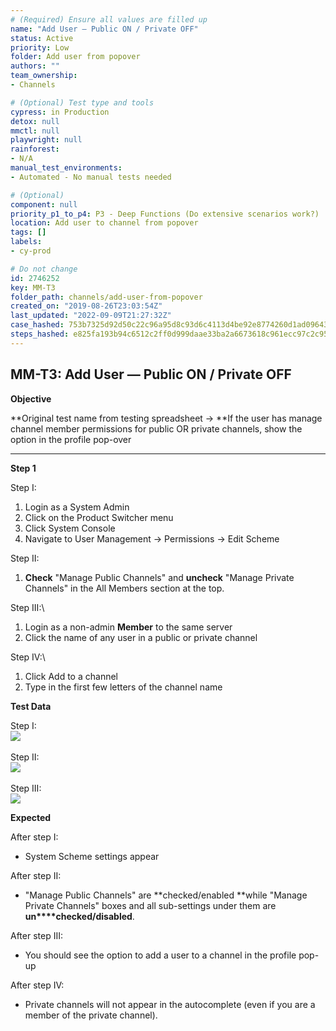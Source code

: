 ```yaml
---
# (Required) Ensure all values are filled up
name: "Add User — Public ON / Private OFF"
status: Active
priority: Low
folder: Add user from popover
authors: ""
team_ownership: 
- Channels

# (Optional) Test type and tools
cypress: in Production
detox: null
mmctl: null
playwright: null
rainforest: 
- N/A
manual_test_environments: 
- Automated - No manual tests needed

# (Optional)
component: null
priority_p1_to_p4: P3 - Deep Functions (Do extensive scenarios work?)
location: Add user to channel from popover
tags: []
labels: 
- cy-prod

# Do not change
id: 2746252
key: MM-T3
folder_path: channels/add-user-from-popover
created_on: "2019-08-26T23:03:54Z"
last_updated: "2022-09-09T21:27:32Z"
case_hashed: 753b7325d92d50c22c96a95d8c93d6c4113d4be92e8774260d1ad096430840c3cbd996e7668311861dc9b8caf628bef1
steps_hashed: e825fa193b94c6512c2ff0d999daae33ba2a6673618c961ecc97c2c95bcb17f234731ea12603765c2730fc6a744b984f
---
```


## MM-T3: Add User — Public ON / Private OFF

**Objective**

\*\*Original test name from testing spreadsheet → \*\*If the user has manage channel member permissions for public OR private channels, show the option in the profile pop-over

---

**Step 1**

Step I:

1. Login as a System Admin
2. Click on the Product Switcher menu
3. Click System Console
4. Navigate to User Management → Permissions → Edit Scheme

Step II:

1. **Check** "Manage Public Channels" and **uncheck** "Manage Private Channels" in the All Members section at the top.

Step III:\\

1. Login as a non-admin **Member** to the same server
2. Click the name of any user in a public or private channel

Step IV:\\

1. Click Add to a channel
2. Type in the first few letters of the channel name

**Test Data**

Step I:\
![](https://smartbear-tm4j-prod-us-west-2-attachment-rich-text.s3.us-west-2.amazonaws.com/embedded-f3277290f945470c4add5d21ef3dc7ca7b74388fc7152bfb6b99ae58c66a95a8-1566316335687-1566316335686.png)\
\
Step II:\
![](https://smartbear-tm4j-prod-us-west-2-attachment-rich-text.s3.us-west-2.amazonaws.com/embedded-f3277290f945470c4add5d21ef3dc7ca7b74388fc7152bfb6b99ae58c66a95a8-1611653231134-1611653231134.png)\
\
Step III:\
![](https://smartbear-tm4j-prod-us-west-2-attachment-rich-text.s3.us-west-2.amazonaws.com/embedded-f3277290f945470c4add5d21ef3dc7ca7b74388fc7152bfb6b99ae58c66a95a8-1611653328349-1611653328349.png)

**Expected**

After step I:

- System Scheme settings appear

After step II:

- "Manage Public Channels" are \*\*checked/enabled \*\*while "Manage Private Channels" boxes and all sub-settings under them are **un\*\*\*\*checked/disabled**.

After step III:

- You should see the option to add a user to a channel in the profile pop-up

After step IV:

- Private channels will not appear in the autocomplete (even if you are a member of the private channel).
